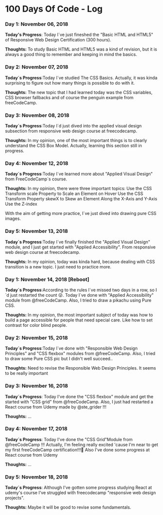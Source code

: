 # 100 Days Of Code - Log

### Day 1: November 06, 2018

**Today's Progress**: Today I´ve just fineshed the "Basic HTML and HTML5" of Responsive Web Design Certification (300 hours).

**Thoughts:** To study Basic HTML and HTML5 was a kind of revision, but it is always a good thing to remember and keeping in mind the basics.

### Day 2: November 07, 2018

**Today´s Progress**:Today I´ve studied The CSS Basics. Actually, it was kinda surprising to figure out how many things is possible to do with it.

**Thoughts:** The new topic that I had learned today was the CSS variables, CSS browser fallbacks and of course the penguin example from freeCodeCamp.

### Day 3: November 08, 2018

**Today´s Progress**:Today I´d just dived into the applied visual design subsection from responsive web design course at freecodecamp.

**Thoughts:** In my opinion, one of the most important things is to clearly understand the CSS Box Model. Actually, learning this section still in progress.

### Day 4: November 12, 2018

**Today´s Progress**:Today I´ve learned more about "Applied Visual Design" from FreeCodeCamp´s course.

**Thoughts:** In my opinion, there were three important topics:
Use the CSS Transform scale Property to Scale an Element on Hover
Use the CSS Transform Property skewX to Skew an Element Along the X-Axis and Y-Axis
Use the Z-index

With the aim of getting more practice, I´ve just dived into drawing pure CSS images.

### Day 5: November 13, 2018

**Today´s Progress**:Today I´ve finally finished the "Applied Visual Design" module, and I just get started with "Applied Accessibility". From responsive web design course at freecodecamp.

**Thoughts:** In my opinion, today was kinda hard, because dealing with CSS transition is a new topic. I just need to practice more.

### Day 1: November 14, 2018 [Reboot]

**Today´s Progress**:According to the rules I´ve missed two days in a row, so I´d just restarted the count 😜. Today I´ve done with "Applied Accessibility" module from @freeCodeCamp. Also, I tried to draw a pikachu using Pure CSS.

**Thoughts:** In my opinion, the most important subject of today was how to build a page accessible for people that need special care. Like how to set contrast for color blind people.

### Day 2: November 15, 2018

**Today´s Progress**:Today I´ve done with "Responsible Web Design Principles" and "CSS flexbox" modules from @freeCodeCamp. Also, I tried to draw some Pure CSS pic but I didn't well succeed..

**Thoughts:** Need to revise the Responsible Web Design Principles. It seems to be really important

### Day 3: November 16, 2018

**Today´s Progress**: Today I've done the "CSS flexbox" module and get the started with "CSS grid" from @freeCodeCamp. Also, I just had restarted a React course from Udemy made by @ste_grider !!!

**Thoughts:** ...

### Day 4: November 17, 2018

**Today´s Progress**: Today I've done the "CSS Grid"Module from @freeCodeCamp !!! Actually, I'm feeling really excited 'cause I'm near to get my first freeCodeCamp certification!!!🤗  Also I've done some progress at React course from Udemy

**Thoughts:** ...

### Day 5: November 18, 2018

**Today´s Progress**: Although I've gotten some progress studying React at udemy's course I've struggled with freecodecamp "responsive web design projects".

**Thoughts:** Maybe it will be good to revise some fundamentals.

